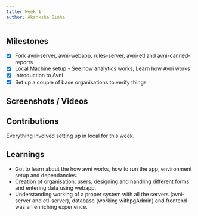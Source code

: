```yaml
---
title: Week 1
author: Akanksha Sinha
---
```


## Milestones
- [x] Fork avni-server, avni-webapp, rules-server, avni-etl and avni-canned-reports
- [x] Local Machine setup - See how analytics works, Learn how Avni works
- [x] Introduction to Avni
- [x] Set up a couple of base organisations to verify things

## Screenshots / Videos 

## Contributions
Everything involved setting up in local for this week.

## Learnings
- Got to learn about the how avni works, how to run the app, environment setup and dependancies.
- Creation of organisation, users, designing and handling different forms and entering data using webapp.
- Understanding working of a proper system with all the servers (avni-server and etl-server), database (working withpgAdmin) and frontend was an enriching experience.


